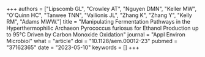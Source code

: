 +++
authors = ["Lipscomb GL", "Crowley AT", "Nguyen DMN", "Keller MW", "O'Quinn HC", "Tanwee TNN", "Vailionis JL", "Zhang K", "Zhang Y", "Kelly RM", "Adams MWW."]
title = "Manipulating Fermentation Pathways in the Hyperthermophilic Archaeon Pyrococcus furiosus for Ethanol Production up to 95°C Driven by Carbon Monoxide Oxidation"
journal = "Appl Environ Microbiol"
what = "article"
doi = "10.1128/aem.00012-23"
pubmed = "37162365"
date = "2023-05-10"
keywords = []
+++

